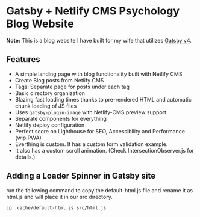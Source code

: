 # Gatsby + Netlify CMS Psychology Blog Website


**Note:** This is a blog website I have built for my wife that utilizes [Gatsby v4](https://www.gatsbyjs.com/gatsby-4/).


## Features 
- A simple landing page with blog functionality built with Netlify CMS
- Create Blog posts from Netlify CMS
- Tags: Separate page for posts under each tag
- Basic directory organization
- Blazing fast loading times thanks to pre-rendered HTML and automatic chunk loading of JS files
- Uses `gatsby-plugin-image` with Netlify-CMS preview support
- Separate components for everything
- Netlify deploy configuration
- Perfect score on Lighthouse for SEO, Accessibility and Performance (wip:PWA)
- Everthing is custom. It has a custom form validation example.
- It also has a custom scroll animation. (Check IntersectionObserver.js for details.)

## Adding a Loader Spinner in Gatsby site
run the following command to copy the default-html.js file and rename it as html.js and will place it in our src directory.

```
cp .cache/default-html.js src/html.js
```
